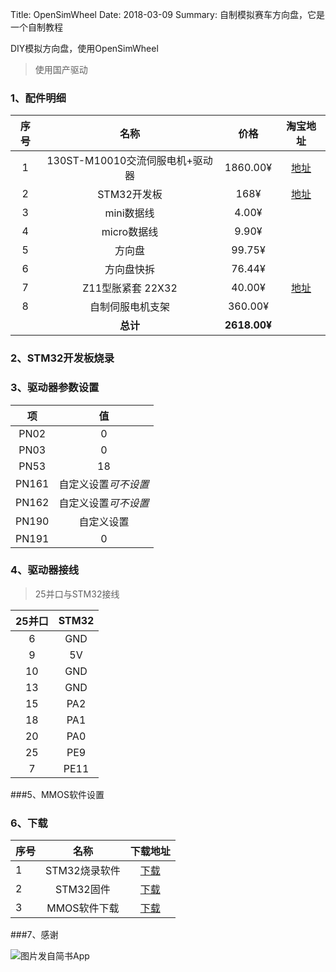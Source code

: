 ﻿Title: OpenSimWheel
Date: 2018-03-09
Summary: 自制模拟赛车方向盘，它是一个自制教程


DIY模拟方向盘，使用OpenSimWheel

>使用国产驱动

### 1、配件明细

|序号|名称|价格|淘宝地址|
|:------:|:------:|:------:|:------------:|
|1| 130ST-M10010交流伺服电机+驱动器 |1860.00¥|[地址](https://item.taobao.com/item.htm?spm=a1z09.2.0.0.ALJnLs&id=14953801361&_u=n2bhlkn9d7e)|
|2|STM32开发板|168¥|[地址](https://detail.tmall.com/item.htm?id=13633447391&spm=a1z09.2.0.0.ALJnLs&_u=n2bhlkn3866)|
|3|mini数据线|4.00¥||
|4|micro数据线|9.90¥||
|5|方向盘|99.75¥||
|6|方向盘快拆|76.44¥||
|7|Z11型胀紧套 22X32|40.00¥|[地址](https://item.taobao.com/item.htm?id=18380160750&_u=n2bhlkne83a)|
|8|自制伺服电机支架|360.00¥||
||**总计**|**2618.00¥**|||


### 2、STM32开发板烧录

### 3、驱动器参数设置

|项|值|
|:--:|:--:|
|PN02|0|
|PN03|0|
|PN53|18|
|PN161|自定义设置*可不设置*|
|PN162|自定义设置*可不设置*|
|PN190|自定义设置|
|PN191|0|

### 4、驱动器接线

> 25并口与STM32接线

|25并口|STM32|
|:--------:|:--------:|
|6|GND|
|9|5V|
|10|GND|
|13|GND|
|15|PA2|
|18|PA1|
|20|PA0|
|25|PE9|
|7|PE11|

###5、MMOS软件设置

### 6、下载
|序号|名称|下载地址|
|:-----|:-----:|:----------:|
|1|STM32烧录软件|[下载]()|
|2|STM32固件|[下载]()|
|3|MMOS软件下载|[下载]()|

###7、感谢



![图片发自简书App](http://upload-images.jianshu.io/upload_images/1251380-651f30ea3ec59fda.jpeg?imageMogr2/auto-orient/strip%7CimageView2/2/w/1600/q/50)